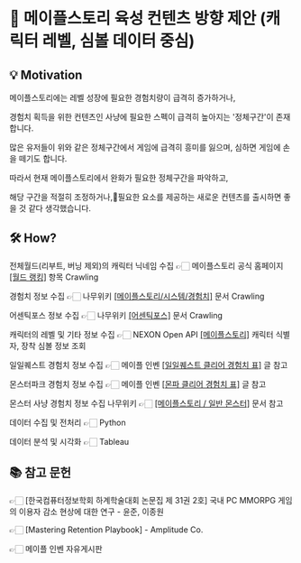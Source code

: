 # 🍁 메이플스토리 육성 컨텐츠 방향 제안 (캐릭터 레벨, 심볼 데이터 중심)

## 💡 Motivation
메이플스토리에는 레벨 성장에 필요한 경험치량이 급격히 증가하거나,

경험치 획득을 위한 컨텐츠인 사냥에 필요한 스펙이 급격히 높아지는 '정체구간'이 존재합니다.

많은 유저들이 위와 같은 정체구간에서 게임에 급격히 흥미를 잃으며, 심하면 게임에 손을 떼기도 합니다.

따라서 현재 메이플스토리에서 완화가 필요한 정체구간을 파악하고,

해당 구간을 적절히 조정하거나,필요한 요소를 제공하는 새로운 컨텐츠를 출시하면 좋을 것 같다 생각했습니다.

## 🛠️ How?
전체월드(리부트, 버닝 제외)의 캐릭터 닉네임 수집 👉🏻 메이플스토리 공식 홈페이지 [[월드 랭킹]](https://maplestory.nexon.com/N23Ranking/World/Total) 항목 Crawling

경험치 정보 수집 👉🏻 나무위키 [[메이플스토리/시스템/경험치]](https://namu.wiki/w/%EB%A9%94%EC%9D%B4%ED%94%8C%EC%8A%A4%ED%86%A0%EB%A6%AC/%EC%8B%9C%EC%8A%A4%ED%85%9C/%EA%B2%BD%ED%97%98%EC%B9%98) 문서 Crawling

어센틱포스 정보 수집 👉🏻 나무위키 [[어센틱포스]](https://namu.wiki/w/%EC%96%B4%EC%84%BC%ED%8B%B1%ED%8F%AC%EC%8A%A4) 문서 Crawling

캐릭터의 레벨 및 기타 정보 수집 👉🏻 NEXON Open API [[메이플스토리]](https://openapi.nexon.com/game/maplestory/?id=22) 캐릭터 식별자, 장착 심볼 정보 조회

일일퀘스트 경험치 정보 수집 👉🏻 메이플 인벤 [[일일퀘스트 클리어 경험치 표]](https://www.inven.co.kr/board/maple/2304/34182) 글 참고

몬스터파크 경험치 정보 수집 👉🏻 메이플 인벤 [[몬파 클리어 경험치 표]](https://www.inven.co.kr/board/maple/2304/34218) 글 참고

몬스터 사냥 경험치 정보 수집 나무위키 👉🏻 [[메이플스토리 / 일반 몬스터]](https://namu.wiki/w/%EB%A9%94%EC%9D%B4%ED%94%8C%EC%8A%A4%ED%86%A0%EB%A6%AC/%EC%9D%BC%EB%B0%98%20%EB%AA%AC%EC%8A%A4%ED%84%B0) 문서 참고

데이터 수집 및 전처리 👉🏻 Python

데이터 분석 및 시각화 👉🏻 Tableau

## 📚 참고 문헌

👉🏻 [한국컴퓨터정보학회 하계학술대회 논문집 제 31권 2호] 국내 PC MMORPG 게임의 이용자 감소 현상에 대한 연구 - 윤준, 이종원

👉🏻 [Mastering Retention Playbook] - Amplitude Co.

👉🏻 메이플 인벤 자유게시판
